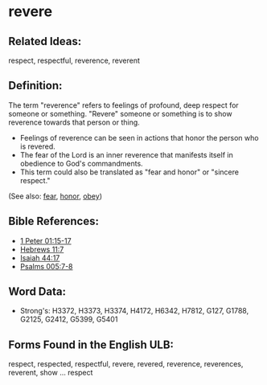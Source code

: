 # revere

## Related Ideas:

respect, respectful, reverence, reverent

## Definition:

The term "reverence" refers to feelings of profound, deep respect for someone or something. "Revere" someone or something is to show reverence towards that person or thing.

* Feelings of reverence can be seen in actions that honor the person who is revered.
* The fear of the Lord is an inner reverence that manifests itself in obedience to God's commandments.
* This term could also be translated as "fear and honor" or "sincere respect."

(See also: [fear](../kt/fear.md), [honor](../kt/honor.md), [obey](../other/obey.md))

## Bible References:

* [1 Peter 01:15-17](rc://en/tn/help/1pe/01/15)
* [Hebrews 11:7](rc://en/tn/help/heb/11/07)
* [Isaiah 44:17](rc://en/tn/help/isa/44/17)
* [Psalms 005:7-8](rc://en/tn/help/psa/005/007)

## Word Data:

* Strong's: H3372, H3373, H3374, H4172, H6342, H7812, G127, G1788, G2125, G2412, G5399, G5401

## Forms Found in the English ULB:

respect, respected, respectful, revere, revered, reverence, reverences, reverent, show ... respect
